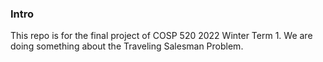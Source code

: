 ### **Intro**

This repo is for the final project of COSP 520 2022 Winter Term 1. We are doing something about the Traveling Salesman Problem. 